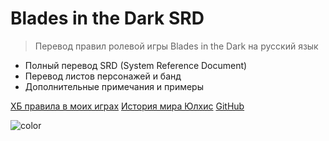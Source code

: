 # Blades in the Dark SRD

> Перевод правил ролевой игры Blades in the Dark на русский язык

- Полный перевод SRD (System Reference Document)
- Перевод листов персонажей и банд
- Дополнительные примечания и примеры

[ХБ правила в моих играх](index)
[История мира Юлхис](_history/История_королевства.md)
[GitHub](https://github.com/thechiken/myHB_RPG)

![color](#323232)
